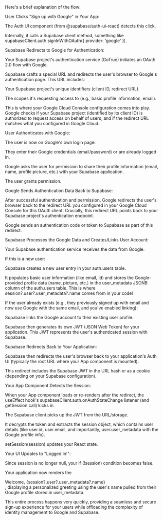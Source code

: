 Here's a brief explanation of the flow:

User Clicks "Sign up with Google" in Your App:

The Auth UI component (from @supabase/auth-ui-react) detects this click.

Internally, it calls a Supabase client method, something like supabaseClient.auth.signInWithOAuth({ provider: 'google' }).

Supabase Redirects to Google for Authentication:

Your Supabase project's authentication service (GoTrue) initiates an OAuth 2.0 flow with Google.

Supabase crafts a special URL and redirects the user's browser to Google's authentication page. This URL includes:

Your Supabase project's unique identifiers (client ID, redirect URL).

The scopes it's requesting access to (e.g., basic profile information, email).

This is where your Google Cloud Console configuration comes into play. Google checks if your Supabase project (identified by its client ID) is authorized to request access on behalf of users, and if the redirect URL matches what you configured in Google Cloud.

User Authenticates with Google:

The user is now on Google's own login page.

They enter their Google credentials (email/password) or are already logged in.

Google asks the user for permission to share their profile information (email, name, profile picture, etc.) with your Supabase application.

The user grants permission.

Google Sends Authentication Data Back to Supabase:

After successful authentication and permission, Google redirects the user's browser back to the redirect URL you configured in your Google Cloud Console for this OAuth client. Crucially, this redirect URL points back to your Supabase project's authentication endpoint.

Google sends an authentication code or token to Supabase as part of this redirect.

Supabase Processes the Google Data and Creates/Links User Account:

Your Supabase authentication service receives the data from Google.

If this is a new user:

Supabase creates a new user entry in your auth.users table.

It populates basic user information (like email, id) and stores the Google-provided profile data (name, picture, etc.) in the user_metadata JSONB column of the auth.users table. This is where session?.user?.user_metadata?.name comes from in your code!

If the user already exists (e.g., they previously signed up with email and now use Google with the same email, and you've enabled linking):

Supabase links the Google account to their existing user profile.

Supabase then generates its own JWT (JSON Web Token) for your application. This JWT represents the user's authenticated session with Supabase.

Supabase Redirects Back to Your Application:

Supabase then redirects the user's browser back to your application's Auth UI (typically the root URL where your App component is mounted).

This redirect includes the Supabase JWT in the URL hash or as a cookie (depending on your Supabase configuration).

Your App Component Detects the Session:

When your App component loads or re-renders after the redirect, the useEffect hook's supabaseClient.auth.onAuthStateChange listener (and getSession call) kicks in.

The Supabase client picks up the JWT from the URL/storage.

It decrypts the token and extracts the session object, which contains user details (like user.id, user.email, and importantly, user.user_metadata with the Google profile info).

setSession(session) updates your React state.

Your UI Updates to "Logged in!":

Since session is no longer null, your if (!session) condition becomes false.

Your application now renders the <div>Welcome, {session?.user?.user_metadata?.name}</div>, displaying a personalized greeting using the user's name pulled from their Google profile stored in user_metadata.

This entire process happens very quickly, providing a seamless and secure sign-up experience for your users while offloading the complexity of identity management to Google and Supabase.



    